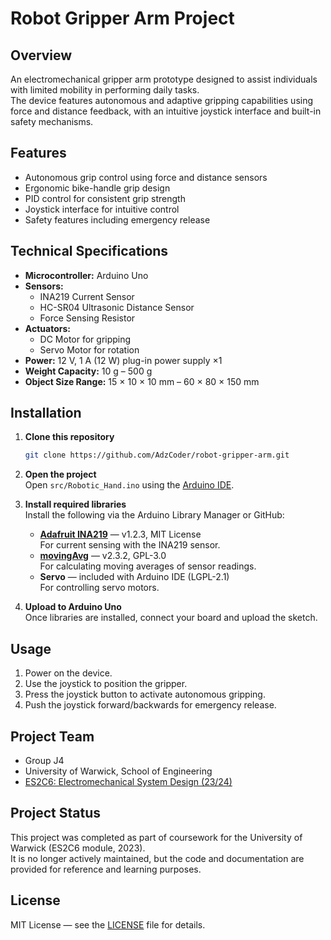 # Robot Gripper Arm Project

## Overview

An electromechanical gripper arm prototype designed to assist individuals with limited mobility in performing daily tasks.  
The device features autonomous and adaptive gripping capabilities using force and distance feedback, with an intuitive joystick interface and built-in safety mechanisms.

## Features

- Autonomous grip control using force and distance sensors  
- Ergonomic bike-handle grip design  
- PID control for consistent grip strength  
- Joystick interface for intuitive control  
- Safety features including emergency release  

## Technical Specifications

- **Microcontroller:** Arduino Uno  
- **Sensors:**  
  - INA219 Current Sensor  
  - HC-SR04 Ultrasonic Distance Sensor  
  - Force Sensing Resistor  
- **Actuators:**  
  - DC Motor for gripping  
  - Servo Motor for rotation  
- **Power:** 12 V, 1 A (12 W) plug-in power supply ×1  
- **Weight Capacity:** 10 g – 500 g  
- **Object Size Range:** 15 × 10 × 10 mm – 60 × 80 × 150 mm  

## Installation

1. **Clone this repository**  
    ```bash
    git clone https://github.com/AdzCoder/robot-gripper-arm.git
    ```

2. **Open the project**  
    Open `src/Robotic_Hand.ino` using the [Arduino IDE](https://www.arduino.cc/en/software).

3. **Install required libraries**  
   Install the following via the Arduino Library Manager or GitHub:

   - **[Adafruit INA219](https://github.com/adafruit/Adafruit_INA219)** — v1.2.3, MIT License  
     For current sensing with the INA219 sensor.  
   - **[movingAvg](https://github.com/JChristensen/movingAvg)** — v2.3.2, GPL-3.0  
     For calculating moving averages of sensor readings.  
   - **Servo** — included with Arduino IDE (LGPL-2.1)  
     For controlling servo motors.

4. **Upload to Arduino Uno**  
   Once libraries are installed, connect your board and upload the sketch.

## Usage

1. Power on the device.  
2. Use the joystick to position the gripper.  
3. Press the joystick button to activate autonomous gripping.  
4. Push the joystick forward/backwards for emergency release.

## Project Team

- Group J4  
- University of Warwick, School of Engineering  
- [ES2C6: Electromechanical System Design (23/24)](https://courses.warwick.ac.uk/modules/2023/ES2C6-15)

## Project Status

This project was completed as part of coursework for the University of Warwick (ES2C6 module, 2023).  
It is no longer actively maintained, but the code and documentation are provided for reference and learning purposes.

## License

MIT License — see the [LICENSE](LICENSE) file for details.
